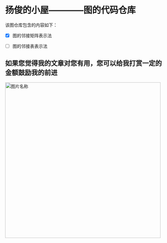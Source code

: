 # 扬俊的小屋————图的代码仓库

该图仓库包含的内容如下：
- [x] 图的邻接矩阵表示法
- [ ] 图的邻接表表示法


## 如果您觉得我的文章对您有用，您可以给我打赏一定的金额鼓励我的前进 
<img src="http://ww1.sinaimg.cn/large/0060lm7Tly1fmlyfhapirj30p00qadj6.jpg" width = "500" height = "500" alt="图片名称" align=center />
